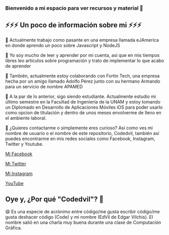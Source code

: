 ### Bienvenido a mi espacio para ver recursos y material 👋

<!--
**codedvil/codedvil** is a ✨ _special_ ✨ repository because its `README.md` (this file) appears on your GitHub profile.

Here are some ideas to get you started:

- 🔭 I’m currently working on ...
- 🌱 I’m currently learning ...
- 👯 I’m looking to collaborate on ...
- 🤔 I’m looking for help with ...
- 💬 Ask me about ...
- 📫 How to reach me: ...
- 😄 Pronouns: ...
- ⚡ Fun fact: ...
-->

## ⚡⚡⚡ Un poco de información sobre mi ⚡⚡⚡

🔭 Actualmente trabajo como pasante en una empresa llamada eJAmerica en donde aprendo un poco sobre Javascript y NodeJS

🌱 Yo soy mucho de leer y aprender por mi cuenta, así que en mis tiempos libres leo artículos sobre programación y trato de implementar lo que acabo de aprender

👯 También, actualmente estoy colaborando con Fortin Tech, una empresa hecha por un amigo llamado Adolfo Pérez junto con su hermano Armando para un servicio de nombre APAMED

🤔 A la par de lo anterior, sigo siendo estudiante. Actualmente estudio mi último semestre en la Facultad de Ingeniería de la UNAM y estoy tomando un Diplomado en Desarrollo de Aplicaciones Móviles iOS para poder usarlo como opcion de titulación y dentro de unos meses envolverme de lleno en el ambiente laboral.

💬 ¿Quieres contactarme o simplemente eres curioso? Así como ves mi nombre de usuario o el nombre de este repositorio, Codedvil, también así puedes encontrarme en mis redes sociales como Facebook, Instagram, Twitter y Youtube.

[Mi Facebook](https://www.facebook.com/Codedvil)

[Mi Twitter](https://www.twitter.com/codedvil)

[Mi Instagram](https://www.instagram.com/codedvil)

[YouTube](http://www.youtube.com/c/Codedvil)

## Oye y, ¿Por qué "Codedvil"? 🤔

😄 Es una especie de acrónimo entre código/me gusta escribir código/me gusta deshacer código (Code) y mi nombre (EdVil de Edgar Vilchis). El nombre salió en una charla muy buena durante una clase de Computación Gráfica.
